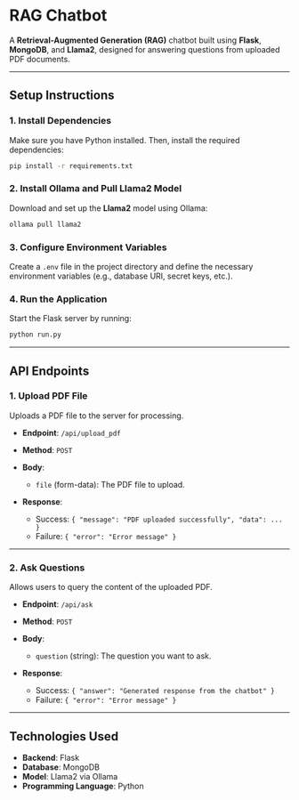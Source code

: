 # RAG Chatbot

A **Retrieval-Augmented Generation (RAG)** chatbot built using **Flask**, **MongoDB**, and **Llama2**, designed for answering questions from uploaded PDF documents.

---

## Setup Instructions

### 1. Install Dependencies
Make sure you have Python installed. Then, install the required dependencies:

```bash
pip install -r requirements.txt
```

### 2. Install Ollama and Pull Llama2 Model
Download and set up the **Llama2** model using Ollama:

```bash
ollama pull llama2
```

### 3. Configure Environment Variables
Create a `.env` file in the project directory and define the necessary environment variables (e.g., database URI, secret keys, etc.).

### 4. Run the Application
Start the Flask server by running:

```bash
python run.py
```

---

## API Endpoints

### 1. **Upload PDF File**
Uploads a PDF file to the server for processing.

- **Endpoint**: `/api/upload_pdf`  
- **Method**: `POST`  
- **Body**:  
  - `file` (form-data): The PDF file to upload.  

- **Response**:  
  - Success: `{ "message": "PDF uploaded successfully", "data": ... }`  
  - Failure: `{ "error": "Error message" }`  

---

### 2. **Ask Questions**
Allows users to query the content of the uploaded PDF.

- **Endpoint**: `/api/ask`  
- **Method**: `POST`  
- **Body**:  
  - `question` (string): The question you want to ask.  

- **Response**:  
  - Success: `{ "answer": "Generated response from the chatbot" }`  
  - Failure: `{ "error": "Error message" }`  

---

## Technologies Used
- **Backend**: Flask
- **Database**: MongoDB
- **Model**: Llama2 via Ollama
- **Programming Language**: Python
